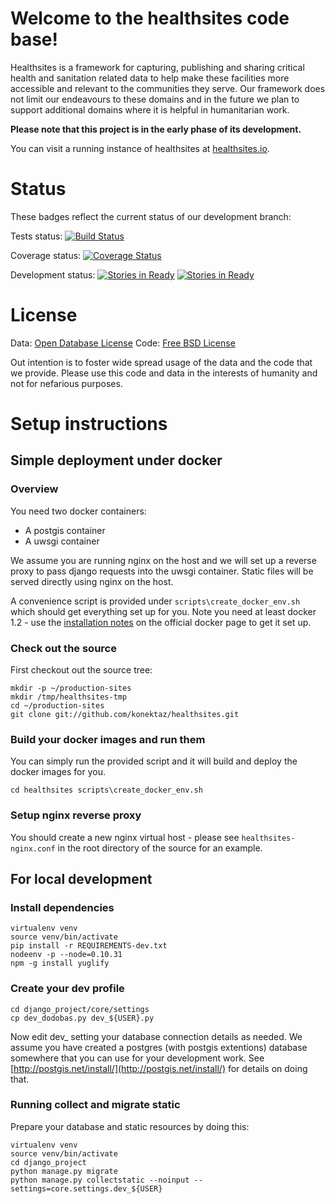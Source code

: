 # Welcome to the healthsites code base!

Healthsites is a framework for capturing, publishing and sharing critical
health and sanitation related data to help make these facilities more 
accessible and relevant to the communities they serve. Our framework does not 
limit our endeavours to these domains and in the future we plan to support 
additional domains where it is helpful in humanitarian work.

**Please note that this project is in the early phase of its development.**

You can visit a running instance of healthsites at [healthsites.io](http://healthsites.io).

# Status

These badges reflect the current status of our development branch:

Tests status: [![Build Status](https://travis-ci.org/konektaz/healthsites.svg)](https://travis-ci.org/konektaz/healthsites)

Coverage status: [![Coverage Status](https://coveralls.io/repos/konektaz/healthsites/badge.png?branch=develop)](https://coveralls.io/r/konektaz/healthsites?branch=develop)

Development status: [![Stories in Ready](https://badge.waffle.io/konektaz/healthsites.svg?label=ready&title=Ready)](http://waffle.io/konektaz/healthsites) [![Stories in Ready](https://badge.waffle.io/konektaz/healthsites.svg?label=In%20Progress&title=In%20Progress)](http://waffle.io/konektaz/healthsites)

# License

Data: [Open Database License](http://opendatacommons.org/licenses/odbl/)
Code: [Free BSD License](http://www.freebsd.org/copyright/freebsd-license.html)

Out intention is to foster wide spread usage of the data and the code that we provide. Please use this code and data in the interests of humanity and not for nefarious purposes.

# Setup instructions

## Simple deployment under docker

### Overview

You need two docker containers:

* A postgis container
* A uwsgi container

We assume you are running nginx on the host and we will set up a reverse
proxy to pass django requests into the uwsgi container. Static files will
be served directly using nginx on the host.

A convenience script is provided under ``scripts\create_docker_env.sh`` which
should get everything set up for you. Note you need at least docker 1.2 - use
the [installation notes](http://docs.docker.com/installation/ubuntulinux/) 
on the official docker page to get it set up.

### Check out the source


First checkout out the source tree:

```
mkdir -p ~/production-sites
mkdir /tmp/healthsites-tmp
cd ~/production-sites
git clone git://github.com/konektaz/healthsites.git
```

### Build your docker images and run them

You can simply run the provided script and it will build and deploy the docker
images for you.

``
cd healthsites
scripts\create_docker_env.sh
``

### Setup nginx reverse proxy

You should create a new nginx virtual host - please see 
``healthsites-nginx.conf`` in the root directory of the source for an example.


## For local development

### Install dependencies

```
virtualenv venv
source venv/bin/activate
pip install -r REQUIREMENTS-dev.txt
nodeenv -p --node=0.10.31
npm -g install yuglify
```

### Create your dev profile



```
cd django_project/core/settings
cp dev_dodobas.py dev_${USER}.py
```

Now edit dev_<your username> setting your database connection details as
needed. We assume you have created a postgres (with postgis extentions) 
database somewhere that you can use for your development work. See 
[http://postgis.net/install/](http://postgis.net/install/) for details on doing
that.

### Running collect and migrate static

Prepare your database and static resources by doing this:

```
virtualenv venv
source venv/bin/activate
cd django_project
python manage.py migrate
python manage.py collectstatic --noinput --settings=core.settings.dev_${USER}
```




